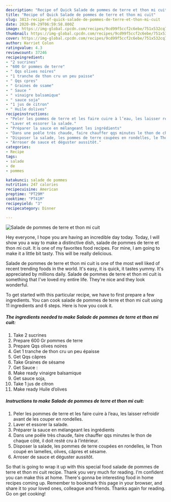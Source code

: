 ```yaml
---
description: "Recipe of Quick Salade de pommes de terre et thon mi cuit"
title: "Recipe of Quick Salade de pommes de terre et thon mi cuit"
slug: 3813-recipe-of-quick-salade-de-pommes-de-terre-et-thon-mi-cuit
date: 2020-09-29T06:59:58.800Z
image: https://img-global.cpcdn.com/recipes/9cd99f5ccf2c6ebe/751x532cq70/salade-de-pommes-de-terre-et-thon-mi-cuit-photo-principale-de-la-recette.jpg
thumbnail: https://img-global.cpcdn.com/recipes/9cd99f5ccf2c6ebe/751x532cq70/salade-de-pommes-de-terre-et-thon-mi-cuit-photo-principale-de-la-recette.jpg
cover: https://img-global.cpcdn.com/recipes/9cd99f5ccf2c6ebe/751x532cq70/salade-de-pommes-de-terre-et-thon-mi-cuit-photo-principale-de-la-recette.jpg
author: Harriet Colon
ratingvalue: 4.3
reviewcount: 37246
recipeingredient:
- "2 sucrines"
- "600 Gr pommes de terre"
- " Qqs olives noires"
- "1 tranche de thon cru un peu paisse"
- " Qqs cpres"
- " Graines de ssame"
- " Sauce "
- " vinaigre balsamique"
- " sauce soja"
- "1 jus de citron"
- " Huile dolives"
recipeinstructions:
- "Peler les pommes de terre et les faire cuire à l’eau, les laisser refroidir avant de les couper en rondelles."
- "Laver et essorer la salade."
- "Préparer la sauce en mélangeant les ingrédients"
- "Dans une poêle très chaude, faire chauffer qqs minutes le thon de chaque côté, il doit resté cru à l’intérieur."
- "Disposer la salade, les pommes de terre coupées en rondelles, le Thon coupé en lamelles, olives, câpres et sésame."
- "Arroser de sauce et déguster aussitôt."
categories:
- Recipe
tags:
- salade
- de
- pommes

katakunci: salade de pommes 
nutrition: 247 calories
recipecuisine: American
preptime: "PT29M"
cooktime: "PT41M"
recipeyield: "3"
recipecategory: Dinner

---
```



![Salade de pommes de terre et thon mi cuit](https://img-global.cpcdn.com/recipes/9cd99f5ccf2c6ebe/751x532cq70/salade-de-pommes-de-terre-et-thon-mi-cuit-photo-principale-de-la-recette.jpg)

Hey everyone, I hope you are having an incredible day today. Today, I will show you a way to make a distinctive dish, salade de pommes de terre et thon mi cuit. It is one of my favorites food recipes. For mine, I am going to make it a little bit tasty. This will be really delicious.



Salade de pommes de terre et thon mi cuit is one of the most well liked of recent trending foods in the world. It's easy, it is quick, it tastes yummy. It's appreciated by millions daily. Salade de pommes de terre et thon mi cuit is something that I've loved my entire life. They're nice and they look wonderful.


To get started with this particular recipe, we have to first prepare a few ingredients. You can cook salade de pommes de terre et thon mi cuit using 11 ingredients and 6 steps. Here is how you cook it.

<!--inarticleads1-->

##### The ingredients needed to make Salade de pommes de terre et thon mi cuit:

1. Take 2 sucrines
1. Prepare 600 Gr pommes de terre
1. Prepare  Qqs olives noires
1. Get 1 tranche de thon cru un peu épaisse
1. Get  Qqs câpres
1. Take  Graines de sésame
1. Get  Sauce :
1. Make ready  vinaigre balsamique
1. Get  sauce soja,
1. Take 1 jus de citron
1. Make ready  Huile d’olives




<!--inarticleads2-->

##### Instructions to make Salade de pommes de terre et thon mi cuit:

1. Peler les pommes de terre et les faire cuire à l’eau, les laisser refroidir avant de les couper en rondelles.
1. Laver et essorer la salade.
1. Préparer la sauce en mélangeant les ingrédients
1. Dans une poêle très chaude, faire chauffer qqs minutes le thon de chaque côté, il doit resté cru à l’intérieur.
1. Disposer la salade, les pommes de terre coupées en rondelles, le Thon coupé en lamelles, olives, câpres et sésame.
1. Arroser de sauce et déguster aussitôt.




So that is going to wrap it up with this special food salade de pommes de terre et thon mi cuit recipe. Thank you very much for reading. I'm confident you can make this at home. There's gonna be interesting food in home recipes coming up. Remember to bookmark this page in your browser, and share it to your loved ones, colleague and friends. Thanks again for reading. Go on get cooking!
